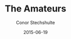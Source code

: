 ---
layout: book
published: true
title: The Amateurs
date: 2015-06-19
author: Conor Stechshulte
isbn-10: 1606997343
isbn-13: 978-1606997345
url: http://www.amazon.com/Amateurs-Conor-Stechshulte/dp/1606997343/ref=sr_1_3?s=books&ie=UTF8&qid=1434745485&sr=1-3&keywords=the+amateurs
rating: 4
---